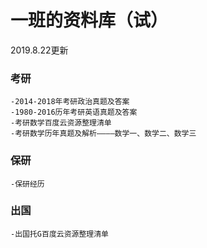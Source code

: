 # 一班的资料库（试）
2019.8.22更新  
  ### 考研  
    -2014-2018年考研政治真题及答案  
    -1980-2016历年考研英语真题及答案  
    -考研数学百度云资源整理清单  
    -考研数学历年真题及解析————数学一、数学二、数学三  
  ### 保研  
    -保研经历  
  ### 出国  
    -出国托G百度云资源整理清单  
  
